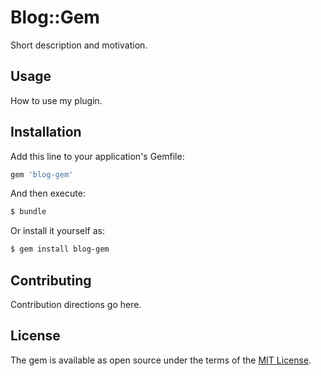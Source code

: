 # Blog::Gem
Short description and motivation.

## Usage
How to use my plugin.

## Installation
Add this line to your application's Gemfile:

```ruby
gem 'blog-gem'
```

And then execute:
```bash
$ bundle
```

Or install it yourself as:
```bash
$ gem install blog-gem
```

## Contributing
Contribution directions go here.

## License
The gem is available as open source under the terms of the [MIT License](http://opensource.org/licenses/MIT).
